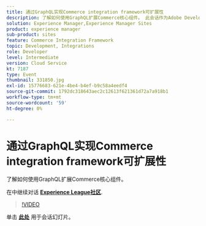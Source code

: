 ```yaml
---
title: 通过GraphQL实现Commerce integration framework可扩展性
description: 了解如何使用GraphQL扩展Commerce核心组件。 此会话作为Adobe Developers Live内容活动的一部分提供。
solution: Experience Manager,Experience Manager Sites
product: experience manager
sub-product: sites
feature: Commerce Integration Framework
topic: Development, Integrations
role: Developer
level: Intermediate
version: Cloud Service
kt: 7187
type: Event
thumbnail: 331850.jpg
exl-id: 15776683-621e-4be4-b4ef-b9c58a4eedf4
source-git-commit: 1792dc318643aec2c12613f621361d72a7a918b1
workflow-type: tm+mt
source-wordcount: '59'
ht-degree: 0%

---
```


# 通过GraphQL实现Commerce integration framework可扩展性

了解如何使用GraphQL扩展Commerce核心组件。

在中继续对话 **[Experience League社区](https://adobe.ly/36Yd3v6)**.

>[!VIDEO](https://video.tv.adobe.com/v/331850/?quality=12&learn=on&hidetitle=true)

单击 **[此处](/help/adobe-developers-live/assets/cif-extensibility-graphql.pdf)** 用于会话幻灯片。
